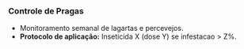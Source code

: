 ### Controle de Pragas

- Monitoramento semanal de lagartas e percevejos.
- **Protocolo de aplicação:** Inseticida X (dose Y) se infestacao > Z%.

